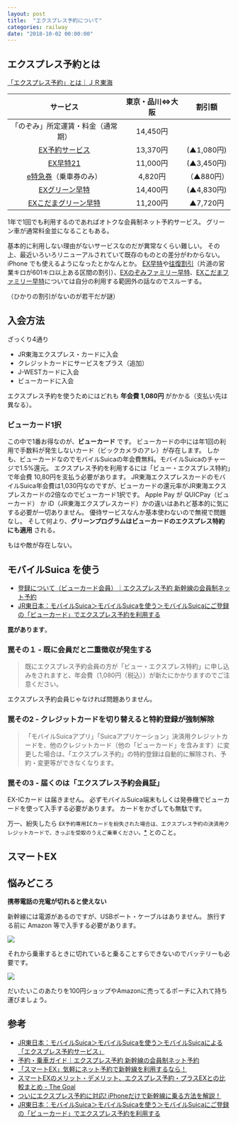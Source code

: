 ```yaml
---
layout: post
title:  "エクスプレス予約について"
categories: railway
date: "2018-10-02 00:00:00"
---
```


## エクスプレス予約とは

[「エクスプレス予約」とは｜ＪＲ東海](http://jr-central.co.jp/ex/express/)

|サービス|東京・品川⇔大阪|割引額
|:-:|:-:|:-:|
|「のぞみ」所定運賃・料金（通常期）|14,450円|
|[EX予約サービス](https://expy.jp/product/exic/)|13,370円|(▲1,080円)|
|[EX早特21](https://expy.jp/product/ex_hayatoku_21/)|11,000円|(▲3,450円)|
|[e特急券](https://expy.jp/product/express_ticket/)（乗車券のみ）|4,820円|（▲880円）|
|[EXグリーン早特](https://expy.jp/product/ex_green_hayatoku/)|14,400円|(▲4,830円)|
|[EXこだまグリーン早特](https://expy.jp/product/ex_kodamagreen_hayatoku/)|11,200円|▲7,720円|


1年で1回でも利用するのであればオトクな会員制ネット予約サービス。
グリーン車が通常料金並になることもある。

基本的に利用しない理由がないサービスなのだが異常なくらい難しい。
その上、最近いろいろリニューアルされていて既存のものとの差分がわからない。
iPhone でも使えるようになったとかなんとか。
[EX早特](https://expy.jp/product/ex_hayatoku/)や[往復割引](https://expy.jp/product/exic/round/)（片道の営業キロが601キロ以上ある区間の割引）、[EXのぞみファミリー早特](https://expy.jp/product/ex_nozomifamily_hayatoku/)、[EXこだまファミリー早特](https://expy.jp/product/ex_kodamafamily_hayatoku/)については自分の利用する範囲外の話なのでスルーする。

（ひかりの割引がないのが若干だが謎）

## 入会方法

ざっくり4通り

- JR東海エクスプレス・カードに入会
- クレジットカードにサービスをプラス（追加）
- J-WESTカードに入会
- ビューカードに入会

エクスプレス予約を使うためにはどれも **年会費 1,080円** がかかる（支払い先は異なる）。

### ビューカード1択

この中で1番お得なのが、**ビューカード** です。
ビューカードの中には年1回の利用で手数料が発生しないカード（ビックカメラのアレ）が存在します。
しかも、ビューカードなのでモバイルSuicaの年会費無料。モバイルSuicaのチャージで1.5%還元。
エクスプレス予約を利用するには「ビュー・エクスプレス特約」で年会費 10,80円を支払う必要があります。
JR東海エクスプレスカードのモバイルSuica年会費は1,030円なのですが、ビューカードの還元率がJR東海エクスプレスカードの2倍なのでビューカード1択です。
Apple Pay が QUICPay（ビューカード） か iD（JR東海エクスプレスカード）かの違いはあれど基本的に気にする必要が一切ありません。
優待サービスなんか基本使わないので無視で問題なし。
そして何より、**グリーンプログラムはビューカードのエクスプレス特約にも適用** される。

もはや敵が存在しない。

## モバイルSuica を使う

- [登録について（ビューカード会員）｜エクスプレス予約 新幹線の会員制ネット予約](https://expy.jp/product/card/mobile/view_admission/)
- [JR東日本：モバイルSuica＞モバイルSuicaを使う＞モバイルSuicaにご登録の「ビューカード」でエクスプレス予約を利用する](http://www.jreast.co.jp/mobilesuica/use/ex-ic/howto.html)

**罠があります**。

### 罠その１ - 既に会員だと二重徴収が発生する

> 既にエクスプレス予約会員の方が「ビュー・エクスプレス特約」に申し込みをされますと、年会費（1,080円（税込））が新たにかかりますのでご注意ください。

エクスプレス予約会員じゃなければ問題ありません。

### 罠その2 - クレジットカードを切り替えると特約登録が強制解除

> 「モバイルSuicaアプリ」「Suicaアプリケーション」決済用クレジットカードを、他のクレジットカード（他の「ビューカード」を含みます）に変更した場合は、「エクスプレス予約」の特約登録は自動的に解除され、予約・変更等ができなくなります。

### 罠その3 - 届くのは「エクスプレス予約会員証」

EX-ICカード は届きません。
必ずモバイルSuica端末もしくは発券機でビューカードを使って入手する必要があります。
カードをかざしても無駄です。

万一、紛失したら `EX予約専用ICカードを紛失された場合は、エクスプレス予約の決済用クレジットカードで、きっぷを受取のうえご乗車ください。`[*](https://expy.jp/faq/category/detail/?id=66) とのこと。

## スマートEX

<!-- TODO: 割引があんまりなかった気がするので要チェック。 -->

## 悩みどころ

**携帯電話の充電が切れると使えない**

新幹線には電源があるのですが、USBポート・ケーブルはありません。
旅行する前に Amazon 等で入手する必要があります。

<a href="https://www.amazon.co.jp/%E3%82%A8%E3%83%AC%E3%82%B3%E3%83%A0-AC%E3%82%A2%E3%83%80%E3%83%97%E3%82%BF%E3%83%BC-Android%E5%AF%BE%E5%BF%9C%E3%80%91-USB%E3%83%9D%E3%83%BC%E3%83%88%C3%971-MPA-ACUAN007WH/dp/B07FTJLS9F/ref=as_li_ss_il?ie=UTF8&qid=1533122734&sr=8-24&keywords=iphone+%E6%80%A5%E9%80%9F%E5%85%85%E9%9B%BB&th=1&linkCode=li3&tag=infirmaria112-22&linkId=c7dc6c25569516552adef77931f23783" target="_blank"><img border="0" src="//ws-fe.amazon-adsystem.com/widgets/q?_encoding=UTF8&ASIN=B07FTJLS9F&Format=_SL250_&ID=AsinImage&MarketPlace=JP&ServiceVersion=20070822&WS=1&tag=infirmaria112-22" ></a><img src="https://ir-jp.amazon-adsystem.com/e/ir?t=infirmaria112-22&l=li3&o=9&a=B07FTJLS9F" width="1" height="1" border="0" alt="" style="border:none !important; margin:0px !important;" />

それから乗車するときに切れていると乗ることすらできないのでバッテリーも必要です。

<a href="https://www.amazon.co.jp/exec/obidos/ASIN/B076CHNBGJ/aukeyjapan03-22/ref=as_li_ss_il?ie=UTF8&th=1&linkCode=li2&tag=infirmaria112-22&linkId=686bf434bfd2b2d05420be62a608e511" target="_blank"><img border="0" src="//ws-fe.amazon-adsystem.com/widgets/q?_encoding=UTF8&ASIN=B076CHNBGJ&Format=_SL160_&ID=AsinImage&MarketPlace=JP&ServiceVersion=20070822&WS=1&tag=infirmaria112-22" ></a><img src="https://ir-jp.amazon-adsystem.com/e/ir?t=infirmaria112-22&l=li2&o=9&a=B076CHNBGJ" width="1" height="1" border="0" alt="" style="border:none !important; margin:0px !important;" />

だいたいこのあたりを100円ショップやAmazonに売ってるポーチに入れて持ち運びましょう。

## 参考

- [JR東日本：モバイルSuica＞モバイルSuicaを使う＞モバイルSuicaによる「エクスプレス予約サービス」](https://www.jreast.co.jp/mobilesuica/use/ex-ic/)
- [予約・乗車ガイド｜エクスプレス予約 新幹線の会員制ネット予約](https://expy.jp/reservation/)
- [「スマートEX」気軽にネット予約で新幹線を利用するなら！](https://smart-ex.jp/top.php)
- [スマートEXのメリット・デメリット、エクスプレス予約・プラスEXとの比較まとめ \- The Goal](https://matsunosuke.jp/smart-ex/#EX)
- [ついにエクスプレス予約に対応\! iPhoneだけで新幹線に乗る方法を解説！](https://anshinmoufu03.tokyo/exiphoneshinkansen#i-6)
- [JR東日本：モバイルSuica＞モバイルSuicaを使う＞モバイルSuicaにご登録の「ビューカード」でエクスプレス予約を利用する](https://www.jreast.co.jp/mobilesuica/use/ex-ic/howto.html)
